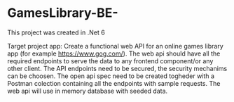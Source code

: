 # GamesLibrary-BE-
This project was created in .Net 6

Target project app:
Create a functional web API for an online games library app (for example https://www.gog.com/).
The web api should have all the required endpoints to serve the data to any frontend component/or any other client.
The API endpoints need to be secured, the security mechanims can be choosen.
The open api spec need to be created togheder with a Postman colection containing all the endpoints with sample requests.
The web api will use in memory database with seeded data.

